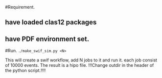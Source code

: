#Requirement.
## have loaded clas12 packages
## have PDF environment set.

#Run.
`./make_swif_sim.py <N>`

This will create a swif workflow, add N jobs to it and run it.
each job consist of 10000 events. The result is a hipo file.
!!!Change outdir in the header of the python script.!!!!

